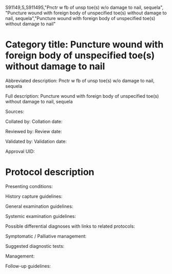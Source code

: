 S91149,S,S91149S,"Pnctr w fb of unsp toe(s) w/o damage to nail, sequela", "Puncture wound with foreign body of unspecified toe(s) without damage to nail, sequela","Puncture wound with foreign body of unspecified toe(s) without damage to nail"
# Category title: Puncture wound with foreign body of unspecified toe(s) without damage to nail

Abbreviated description: Pnctr w fb of unsp toe(s) w/o damage to nail, sequela

Full description: Puncture wound with foreign body of unspecified toe(s) without damage to nail, sequela

Sources:

Collated by:
Collation date:

Reviewed by:
Review date:

Validated by:
Validation date:

Approval UID:

# Protocol description

Presenting conditions:

History capture guidelines:

General examination guidelines:

Systemic examination guidelines:

Possible differential diagnoses with links to related protocols:

Symptomatic / Palliative management:

Suggested diagnostic tests:

Management:

Follow-up guidelines:
